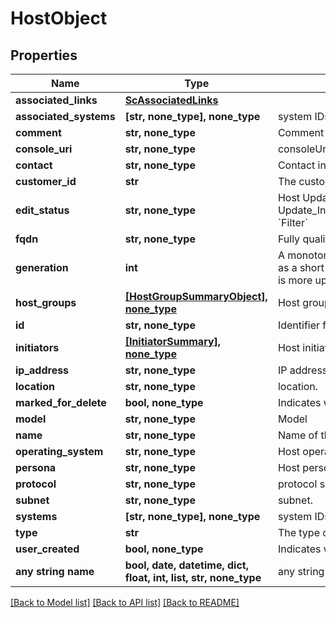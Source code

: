 # HostObject


## Properties
Name | Type | Description | Notes
------------ | ------------- | ------------- | -------------
**associated_links** | [**ScAssociatedLinks**](ScAssociatedLinks.md) |  | [optional] 
**associated_systems** | **[str, none_type], none_type** | system IDs to which the host belongs to. | [optional] 
**comment** | **str, none_type** | Comment | [optional] 
**console_uri** | **str, none_type** | consoleUri for detailed storage object | [optional] 
**contact** | **str, none_type** | Contact information | [optional] 
**customer_id** | **str** | The customer application identifier | [optional] 
**edit_status** | **str, none_type** | Host Update or Delete progress status. Possible status are: Update_In_Progress,Update_Success,Update_Failed,Delete_In_Progress,Delete_Failed,Not_Applicable. &#x60;Filter&#x60; | [optional] 
**fqdn** | **str, none_type** | Fully qualified domain name of the host. | [optional] 
**generation** | **int** | A monotonically increasing value. This value updates when the resource is updated and can be used as a short way to determine if a resource has changed or which of two different copies of a resource is more up to date. | [optional] 
**host_groups** | [**[HostGroupSummaryObject], none_type**](HostGroupSummaryObject.md) | Host group to which the host belongs to. &#x60;Filter&#x60; by hostGroupId. | [optional] 
**id** | **str, none_type** | Identifier for host. &#x60;Filter&#x60; | [optional] 
**initiators** | [**[InitiatorSummary], none_type**](InitiatorSummary.md) | Host initiator list this host is associated with. &#x60;Filter&#x60; by initiatorId. | [optional] 
**ip_address** | **str, none_type** | IP address of the host. | [optional] 
**location** | **str, none_type** | location. | [optional] 
**marked_for_delete** | **bool, none_type** | Indicates whether host is marked for deletion or not | [optional] 
**model** | **str, none_type** | Model | [optional] 
**name** | **str, none_type** | Name of the host. &#x60;Filter, Sort&#x60; | [optional] 
**operating_system** | **str, none_type** | Host operating system. &#x60;Filter&#x60; | [optional] 
**persona** | **str, none_type** | Host persona details. | [optional] 
**protocol** | **str, none_type** | protocol supported are : FC ,iSCSI or NVMe | [optional] 
**subnet** | **str, none_type** | subnet. | [optional] 
**systems** | **[str, none_type], none_type** | system IDs to which the host belongs to. &#x60;Filter&#x60; | [optional] 
**type** | **str** | The type of resource. | [optional] 
**user_created** | **bool, none_type** | Indicates whether user created host or discovered host | [optional] 
**any string name** | **bool, date, datetime, dict, float, int, list, str, none_type** | any string name can be used but the value must be the correct type | [optional]

[[Back to Model list]](../README.md#documentation-for-models) [[Back to API list]](../README.md#documentation-for-api-endpoints) [[Back to README]](../README.md)


